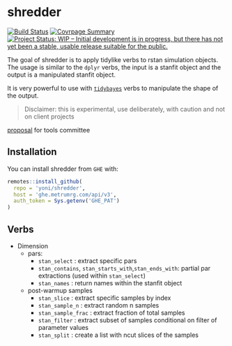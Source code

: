 # shredder

<!-- badges: start -->
[![Build
Status](https://travis.metrumrg.com/yoni/shredder.svg?token=tfrDuc83e84K9CqJKyCs&branch=master)](https://travis.metrumrg.com/yoni/shredder)
[![Covrpage
Summary](https://img.shields.io/badge/covrpage-Last_Build_2019_05_22-brightgreen.svg)](http://tinyurl.com/y3zvyrpx)
[![Project Status: WIP – Initial development is in progress, but there
has not yet been a stable, usable release suitable for the
public.](https://www.repostatus.org/badges/latest/wip.svg)](https://www.repostatus.org/#wip)
<!-- badges: end -->

The goal of shredder is to apply tidylike verbs to rstan simulation
objects. The usage is similar to the `dplyr` verbs, the input is a
stanfit object and the output is a manipulated stanfit object.

It is very powerful to use with [`tidybayes`](#tidybayes) verbs to
manipulate the shape of the output.

> Disclaimer: this is experimental, use deliberately, with caution and
> not on client
projects

[proposal](https://docs.google.com/document/d/1_xFfVPPmPMQoFwpyGoL4N6kGNXLY0hZSEtmSiY03IXY/edit)
for tools committee

## Installation

You can install shredder from `GHE` with:

``` r
remotes::install_github(
  repo = 'yoni/shredder',
  host = 'ghe.metrumrg.com/api/v3',
  auth_token = Sys.getenv('GHE_PAT')
)
```

## Verbs

  - Dimension
      - pars:
          - `stan_select` : extract specific pars
          - `stan_contains`, `stan_starts_with`,`stan_ends_with`:
            partial par extractions (used within `stan_select`)
          - `stan_names` : return names within the stanfit object
      - post-warmup samples
          - `stan_slice` : extract specific samples by index
          - `stan_sample_n` : extract random n samples
          - `stan_sample_frac` : extract fraction of total samples
          - `stan_filter` : extract subset of samples conditional on
            filter of parameter values
          - `stan_split` : create a list with ncut slices of the samples
